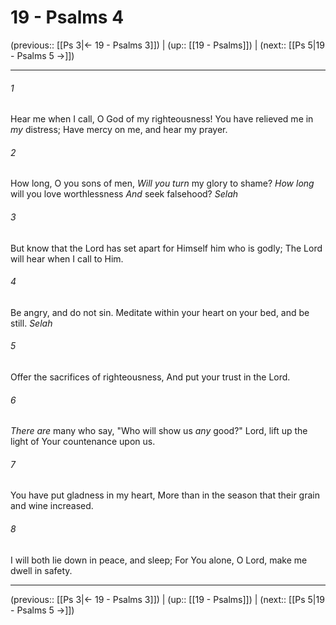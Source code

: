 # 19 - Psalms 4

(previous:: [[Ps 3|← 19 - Psalms 3]]) | (up:: [[19 - Psalms]]) | (next:: [[Ps 5|19 - Psalms 5 →]])

***


###### 1 
Hear me when I call, O God of my righteousness! You have relieved me in _my_ distress; Have mercy on me, and hear my prayer. 

###### 2 
How long, O you sons of men, _Will you turn_ my glory to shame? _How long_ will you love worthlessness _And_ seek falsehood? _Selah_ 

###### 3 
But know that the Lord has set apart for Himself him who is godly; The Lord will hear when I call to Him. 

###### 4 
Be angry, and do not sin. Meditate within your heart on your bed, and be still. _Selah_ 

###### 5 
Offer the sacrifices of righteousness, And put your trust in the Lord. 

###### 6 
_There are_ many who say, "Who will show us _any_ good?" Lord, lift up the light of Your countenance upon us. 

###### 7 
You have put gladness in my heart, More than in the season that their grain and wine increased. 

###### 8 
I will both lie down in peace, and sleep; For You alone, O Lord, make me dwell in safety.

***

(previous:: [[Ps 3|← 19 - Psalms 3]]) | (up:: [[19 - Psalms]]) | (next:: [[Ps 5|19 - Psalms 5 →]])
